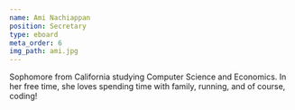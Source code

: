 ```yaml
---
name: Ami Nachiappan
position: Secretary
type: eboard
meta_order: 6
img_path: ami.jpg
---
```

Sophomore from California studying Computer Science and Economics. In her free time, she loves spending time with family, running, and of course, coding!
